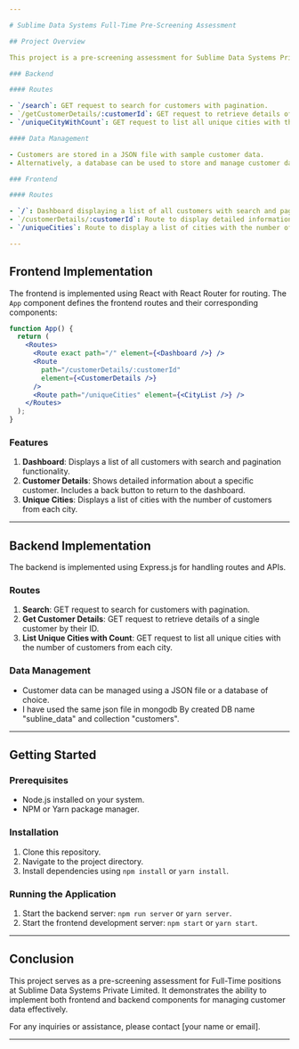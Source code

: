 ```yaml
---

# Sublime Data Systems Full-Time Pre-Screening Assessment

## Project Overview

This project is a pre-screening assessment for Sublime Data Systems Private Limited. It consists of both frontend and backend components aimed at managing customer data.

### Backend

#### Routes

- `/search`: GET request to search for customers with pagination.
- `/getCustomerDetails/:customerId`: GET request to retrieve details of a single customer by their ID.
- `/uniqueCityWithCount`: GET request to list all unique cities with the number of customers from each city.

#### Data Management

- Customers are stored in a JSON file with sample customer data.
- Alternatively, a database can be used to store and manage customer data.

### Frontend

#### Routes

- `/`: Dashboard displaying a list of all customers with search and pagination features.
- `/customerDetails/:customerId`: Route to display detailed information about a specific customer. Includes a back button to return to the dashboard.
- `/uniqueCities`: Route to display a list of cities with the number of customers from each city.

---
```


## Frontend Implementation

The frontend is implemented using React with React Router for routing. The `App` component defines the frontend routes and their corresponding components:

```jsx
function App() {
  return (
    <Routes>
      <Route exact path="/" element={<Dashboard />} />
      <Route
        path="/customerDetails/:customerId"
        element={<CustomerDetails />}
      />
      <Route path="/uniqueCities" element={<CityList />} />
    </Routes>
  );
}
```

### Features

1. **Dashboard**: Displays a list of all customers with search and pagination functionality.
2. **Customer Details**: Shows detailed information about a specific customer. Includes a back button to return to the dashboard.
3. **Unique Cities**: Displays a list of cities with the number of customers from each city.

---

## Backend Implementation

The backend is implemented using Express.js for handling routes and APIs.

### Routes

1. **Search**: GET request to search for customers with pagination.
2. **Get Customer Details**: GET request to retrieve details of a single customer by their ID.
3. **List Unique Cities with Count**: GET request to list all unique cities with the number of customers from each city.

### Data Management

- Customer data can be managed using a JSON file or a database of choice.
- I have used the same json file in mongodb By created DB name "subline_data" and collection "customers".

---

## Getting Started

### Prerequisites

- Node.js installed on your system.
- NPM or Yarn package manager.

### Installation

1. Clone this repository.
2. Navigate to the project directory.
3. Install dependencies using `npm install` or `yarn install`.

### Running the Application

1. Start the backend server: `npm run server` or `yarn server`.
2. Start the frontend development server: `npm start` or `yarn start`.

---

## Conclusion

This project serves as a pre-screening assessment for Full-Time positions at Sublime Data Systems Private Limited. It demonstrates the ability to implement both frontend and backend components for managing customer data effectively.

For any inquiries or assistance, please contact [your name or email].

---
